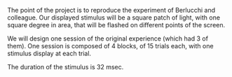 The point of the project is to reproduce the experiment of Berlucchi and colleague. Our displayed stimulus will be a square patch of light, with one square
degree in area, that will be flashed on different points of the screen.

We will design one session of the original experience (which had 3 of them). One session is composed of 4 blocks, of 15 trials each, with one stimulus display at each trial.

The duration of the stimulus is 32 msec.
